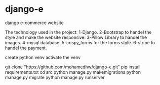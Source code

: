 # django-e
django e-commerce  website

The technology used in the project:
1-Django.
2-Bootstrap to handel the style and make the website responsive.
3-Pillow Library to handel the images.
4-mysql database.
5-crispy_forms for the forms style.
6-stripe to handel the payment.



create python venv
activate the venv

git clone "https://github.com/mohamedhw/django-e.git"
pip install requirements.txt
cd src
python manage.py makemigrations
python manage.py migrate
python manage.py runserver
